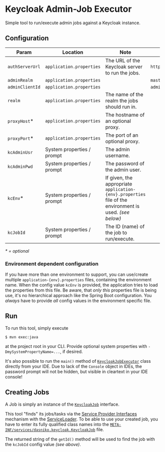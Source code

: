 # Keycloak Admin-Job Executor

Simple tool to run/execute admin jobs against a Keycloak instance.

## Configuration

|Param |Location |Note |Default |
|---|---|---|---|
|`authServerUrl` |`application.properties` |The URL of the Keycloak server to run the jobs. |`http://localhost:8080/auth` |
|`adminRealm` |`application.properties` | |`master` |
|`adminClientId` |`application.properties` | |`admin-cli` |
|`realm` |`application.properties` |The name of the realm the jobs should run in. | |
|`proxyHost`* |`application.properties` |The hostname of an optional proxy. | |
|`proxyPort`* |`application.properties` |The port of an optional proxy. | |
|`kcAdminUsr` |System properties / prompt |The admin username. | |
|`kcAdminPwd` |System properties / prompt |The password of the admin user. | |
|`kcEnv`* |System properties / prompt |If given, the appropriate `application-{env}.properties` file of the environment is used. _(see below)_ | |
|`kcJobId` |System properties / prompt |The ID (name) of the job to run/execute. | |

_\* = optional_

### Environment dependent configuration

If you have more than one environment to support, you can use/create multiple `application-{env}.properties` files, containing the environment name.
When the config value `kcEnv` is provided, the application tries to load the properties from this file.
Be aware, that _only this_ properties file is being use, it's no hierarchical approach like the Spring Boot configuration.
You _always_ have to provide _all_ config values in the environment specific file.

## Run

To run this tool, simply execute

    $ mvn exec:java

at the project root in your CLI.
Provide optional system properties with `-DmySystemPropertyName=...`, if desired.

It's also possible to run the `main()` method of [`KeycloakJobExecutor`](./src/main/java/dasniko/keycloak/KeycloakJobExecutor.java) class directly from your IDE.
Due to lack of the `Console` object in IDEs, the password prompt will not be hidden, but visible in cleartext in your IDE console!

## Creating Jobs

A Job is simply an instance of the [`KeycloakJob`](./src/main/java/dasniko/keycloak/KeycloakJob.java) interface.

This tool "finds" its jobs/tasks via the [Service Provider Interfaces](https://docs.oracle.com/javase/tutorial/sound/SPI-intro.html) mechanism with the [ServiceLoader](https://docs.oracle.com/javase/8/docs/api/java/util/ServiceLoader.html).
To be able to use your created job, you have to enter its fully qualified class names into the [`META-INF/services/dasniko.keycloak.KeycloakJob`](./src/main/resources/META-INF/services/dasniko.keycloak.KeycloakJob) file.

The returned string of the `getId()` method will be used to find the job with the `kcJobId` config value _(see above)_.
